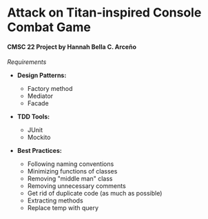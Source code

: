 # Attack on Titan-inspired Console Combat Game
#### CMSC 22 Project by Hannah Bella C. Arceño

_Requirements_
* __Design Patterns:__
	* Factory method
	* Mediator
	* Facade

* __TDD Tools:__
	* JUnit
	* Mockito
	
* __Best Practices:__
	* Following naming conventions
	* Minimizing functions of classes
	* Removing "middle man" class
	* Removing unnecessary comments
	* Get rid of duplicate code (as much as possible)
	* Extracting methods
	* Replace temp with query
